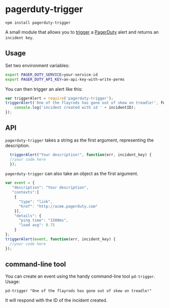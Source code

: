 # pagerduty-trigger

`npm install pagerduty-trigger`

A small module that allows you to [trigger](https://developer.pagerduty.com/documentation/integration/events/trigger) a [PagerDuty](https://www.pagerduty.com/) alert and returns an `incident key`.

## Usage

Set two environment variables:

```bash
export PAGER_DUTY_SERVICE=your-service-id
export PAGER_DUTY_API_KEY=an-api-key-with-write-perms
```

You can then trigger an alert like this:

```js
var triggerAlert = require('pagerduty-trigger');
triggerAlert('One of the flayrods has gone out of skew on treadle!', function(err, incidentID) {
    console.log('incident created with id ' + incidentID);
});
```

## API

`pagerduty-trigger` takes a string as the first argument, representing the description.

```js
  triggerAlert("Your description!", function(err, incident_key) {
  //your code here
  });
```

`pagerduty-trigger` can also take an object as the first argument.

```js
var event = {
   "description": "Your description",
   "contexts":[
    {
      "type": "link",
      "href": "http://acme.pagerduty.com"
    }],
    "details": {
      "ping time": "1500ms",
      "load avg": 0.75
    }
};
triggerAlert(event, function(err, incident_key) {
  //your code here
});
```

## command-line tool

You can create an event using the handy command-line tool `pd-trigger`. Usage:

`pd-trigger "One of the flayrods has gone out of skew on treadle!"`

It will respond with the ID of the incident created.
